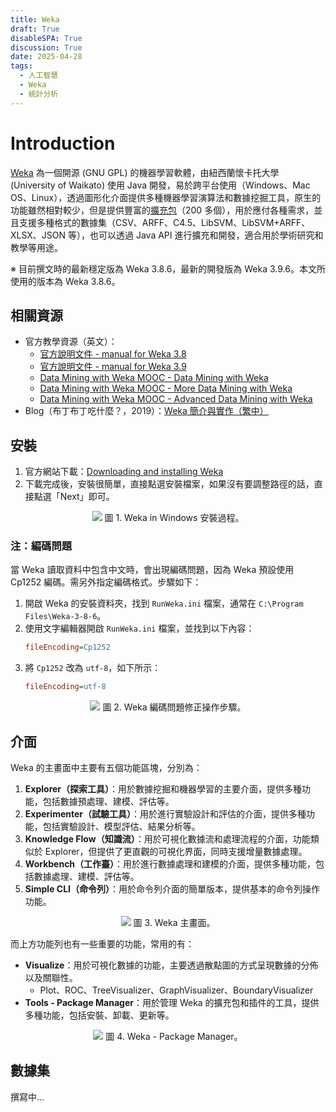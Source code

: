 ```yaml
---
title: Weka
draft: True
disableSPA: True
discussion: True
date: 2025-04-28
tags:
  - 人工智慧
  - Weka
  - 統計分析
---
```

# Introduction
[Weka](https://ml.cms.waikato.ac.nz/weka/) 為一個開源 (GNU GPL) 的機器學習軟體，由紐西蘭懷卡托大學 (University of Waikato) 使用 Java 開發，易於跨平台使用（Windows、Mac OS、Linux），透過圖形化介面提供多種機器學習演算法和數據挖掘工具，原生的功能雖然相對較少，但是提供豐富的[擴充包](https://weka.sourceforge.io/packageMetaData/)（200 多個），用於應付各種需求，並且支援多種格式的數據集（CSV、ARFF、C4.5、LibSVM、LibSVM+ARFF、XLSX、JSON 等），也可以透過 Java API 進行擴充和開發，適合用於學術研究和教學等用途。

※ 目前撰文時的最新穩定版為 Weka 3.8.6，最新的開發版為 Weka 3.9.6。本文所使用的版本為 Weka 3.8.6。
## 相關資源
- 官方教學資源（英文）：
  - [官方說明文件 - manual for Weka 3.8](https://prdownloads.sourceforge.net/weka/WekaManual-3-8-3.pdf?download)
  - [官方說明文件 - manual for Weka 3.9](https://prdownloads.sourceforge.net/weka/WekaManual-3-9-3.pdf?download)
  - [Data Mining with Weka MOOC - Data Mining with Weka](https://ml.cms.waikato.ac.nz/weka/mooc/dataminingwithweka/)
  - [Data Mining with Weka MOOC - More Data Mining with Weka](https://ml.cms.waikato.ac.nz/weka/mooc/moredataminingwithweka/)
  - [Data Mining with Weka MOOC - Advanced Data Mining with Weka](https://ml.cms.waikato.ac.nz/weka/mooc/advanceddataminingwithweka/)
- Blog（布丁布丁吃什麼？，2019）：[Weka 簡介與實作（繁中）](https://blog.pulipuli.info/2019/10/weka-practice-data-mining-with-weka.html)

## 安裝
1. 官方網站下載：[Downloading and installing Weka](https://waikato.github.io/weka-wiki/downloading_weka/)
2. 下載完成後，安裝很簡單，直接點選安裝檔案，如果沒有要調整路徑的話，直接點選「Next」即可。

<center>
<img style = "max-height: 500px;" src="/20250428_weka_安裝.gif" class="Invertible" />  
圖 1. Weka in Windows 安裝過程。
</center>

### 注：編碼問題
當 Weka 讀取資料中包含中文時，會出現編碼問題，因為 Weka 預設使用 Cp1252 編碼。需另外指定編碼格式。步驟如下：
1. 開啟 Weka 的安裝資料夾，找到 `RunWeka.ini` 檔案，通常在 `C:\Program Files\Weka-3-8-6`。
2. 使用文字編輯器開啟 `RunWeka.ini` 檔案，並找到以下內容：
   ```ini
   fileEncoding=Cp1252
   ```
3. 將 `Cp1252` 改為 `utf-8`，如下所示：
   ```ini
   fileEncoding=utf-8
   ```

<center>
<img style = "max-height: 500px;" src="/20250428_weka_安裝_2.avif" class="Invertible" />  
圖 2. Weka 編碼問題修正操作步驟。
</center>

## 介面
Weka 的主畫面中主要有五個功能區塊，分別為：
1. **Explorer（探索工具）**：用於數據挖掘和機器學習的主要介面，提供多種功能，包括數據預處理、建模、評估等。
2. **Experimenter（試驗工具）**：用於進行實驗設計和評估的介面，提供多種功能，包括實驗設計、模型評估、結果分析等。
3. **Knowledge Flow（知識流）**：用於可視化數據流和處理流程的介面，功能類似於 Explorer，但提供了更直觀的可視化界面，同時支援增量數據處理。
4. **Workbench（工作臺）**：用於進行數據處理和建模的介面，提供多種功能，包括數據處理、建模、評估等。
5. **Simple CLI（命令列）**：用於命令列介面的簡單版本，提供基本的命令列操作功能。

<center>
<img style = "max-height: 500px;" src="/20250428_weka_介面_1.avif" class="Invertible" />  
圖 3. Weka 主畫面。
</center>

而上方功能列也有一些重要的功能，常用的有：
- **Visualize**：用於可視化數據的功能，主要透過散點圖的方式呈現數據的分佈以及關聯性。
  - Plot、ROC、TreeVisualizer、GraphVisualizer、BoundaryVisualizer
- **Tools - Package Manager**：用於管理 Weka 的擴充包和插件的工具，提供多種功能，包括安裝、卸載、更新等。

<center>
<img style = "max-height: 500px;" src="/20250428_weka_介面_2.avif" class="Invertible" />  
圖 4. Weka - Package Manager。
</center>

## 數據集
撰寫中...